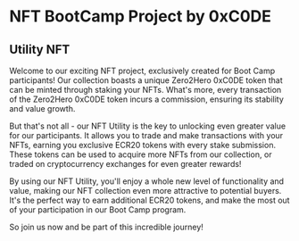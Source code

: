 # NFT BootCamp Project by 0xC0DE

## Utility NFT

Welcome to our exciting NFT project, exclusively created for Boot Camp participants! Our collection boasts a unique Zero2Hero 0xC0DE token that can be minted through staking your NFTs. What's more, every transaction of the Zero2Hero 0xC0DE token incurs a commission, ensuring its stability and value growth.

But that's not all - our NFT Utility is the key to unlocking even greater value for our participants. It allows you to trade and make transactions with your NFTs, earning you exclusive ECR20 tokens with every stake submission. These tokens can be used to acquire more NFTs from our collection, or traded on cryptocurrency exchanges for even greater rewards!

By using our NFT Utility, you'll enjoy a whole new level of functionality and value, making our NFT collection even more attractive to potential buyers. It's the perfect way to earn additional ECR20 tokens, and make the most out of your participation in our Boot Camp program.

So join us now and be part of this incredible journey!
